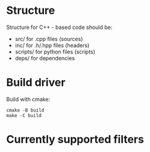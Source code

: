 # Structure

Structure for C++ - based code should be:

- src/ for .cpp files (sources)
- inc/ for .h/.hpp files (headers)
- scripts/ for python files (scripts)
- deps/ for dependencies

# Build driver

Build with cmake:

	cmake -B build
	make -C build

# Currently supported filters